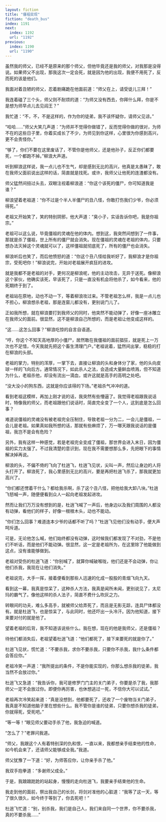 ```yaml
---
layout: fiction
title: "僵祖突现"
fiction: "death_bus"
index: 1191
next:
  index: 1192
  url: "1192"
previous:
  index: 1190
  url: "1190"
---
```

虽然我的师父，已经不是原来的那个师父，但他毕竟还是我的师父，对我那是没得说。如果师父不出现，那我这次一定会死，就是因为他的出现，我便不用死了，反而死的该是他们。

我面对着丑陋的师父，忍着剧痛跪在他面前道：“师父在上，请受徒儿三拜！”

我连着磕了三个头，师父则不耐烦的道：“为师又没有西去，你拜什么拜，你是不是想为师早点儿去见阎王？”

我忙道：“不，不，不是这样的，作为你的徒弟，我不该怀疑你，请师父见谅。”

“哈哈……”师父大笑几声道：“为师并不觉得你做错了，反而觉得你做的很对，为师不在的这些日子里，你着实成长了不少，为师见到你这样，心里很为你感到高兴，更不会责怪你。”

“够了，你们不要在这里废话了，不管你是他师父，还是他孙子，反正你们都要死，一个都跑不掉。”柳浪大声道。

听到柳浪这样说，我一点儿也不生气，却是感到无比的高兴，他真是太愚昧了，敢在我师父面前说出这样的话，简直就是找死。或许，我师父让他死的连渣都没有。

师父猛然间扭过头去，双眼注视着柳浪道：“你这个该死的僵尸，你可知道我是谁？”

柳浪望着老祖道：“你不过是个半人半僵尸的丑八怪，你敢打伤我们少爷，你必须得死。”

老祖又开始笑了，笑的特别阴邪，他大声道：“臭小子，实话告诉你吧，我是你祖宗。”

老祖可以这么说，毕竟僵祖的灵魂在他的体内。想到这，我突然间想到了一件事，那就是杀了僵祖，世上所有的僵尸就会消失。现在僵祖的灵魂在老祖的体内，只要想办法灭掉这个灵魂就可以了，这样僵祖就彻底死了，所有的僵尸也会消失。

柳浪听后也笑了，而后他愤怒的道：“你这个丑八怪给我听好了，我柳浪才是你祖宗，受死吧你！”柳浪说完，开始对老祖展开疯狂的进攻。

就是我都不是老祖的对手，更何况是柳浪呢，他的主动攻击，无异于送死。像柳浪这个家伙，他确实该死，早该死了，只是一直没有机会将他杀了，如今看来，他的死期终于到了。

老祖站在原地，动也不动一下，等着柳浪攻过来。不管老祖怎么样，我是一点儿也不担心，柳浪想杀老祖，那是连窗儿都没有，更别说门儿了。

正如我所想，就在柳浪要打到我师父的同时，他突然不能动弹了，好像一座冰雕立在我师父的面前。很显然，这不是柳浪自己所想的，而是老祖让他变成这样的。

“这……这怎么回事？”柳浪吃惊的自言自语道。

“哼，你这个不知天高地厚的小僵尸，居然敢在我僵祖的面前猖狂，就是死上一万次也不足惜，今天我就先把这个畜生清理门户。”老祖说着，猛然间出掌，稳稳的打在柳浪的头部。

老祖的掌力，特别的浑厚，一掌下去，直接让柳浪的头和身体分了家，他的头向皮球一样的飞向后方。通常情况下，如此杀人之法，会造成大量鲜血喷溅，但不知道为什么，老祖杀他，却没有流出一滴血，或许这就是高手的高明之处吧。

“没大没小的狗东西，这就是你应该得的下场。”老祖杀气冲冲的道。

看到老祖这模样，再加上刚才说的话，我突然有些懵逼了。我觉得老祖跟我说话时，特像我的师父，而老祖跟他们说话时，简直完全变了一个人，这到底是怎么回事？

难道说僵祖的灵魂没有被老祖完全压制住，导致老祖一分为二，一会儿是僵祖，一会儿是老祖。如果真如我所想的话，那就有些麻烦了，万一哪天跟我说话的是僵祖，我岂不是会有危险？

另外，我有这样一种感觉，若是老祖完全变成了僵祖，那世界会进入末日，因为僵祖的实力太强了。不过我清楚的意识到，现在我不需要想那么多，先把眼下的事情解决掉再说。

柳浪的头，不偏不倚的飞向了杜逍飞，杜逍飞见状，尖叫一声，然后让身边的人将头打开了。柳浪死了，我心里感到无比的高兴，要是再把杜逍飞杀了，那我就更加高兴了。

“你们都还愣着干什么？都给我杀啊，杀了这个丑八怪，把他给我大卸八块。”杜逍飞怒喊一声，随便便看到众人一起向老祖发起进攻。

然而让我们万万没有想到的是，杜逍飞喊了一声后，他身边以及我们周围的人都没有动弹，看他们的样子，好像一根根木头，动也不能动。

“你们怎么回事？难道连本少爷的话都不听了吗？”杜逍飞见他们没有动手，便大声呵斥道。

可是，无论他怎么喊，他们始终都没有动弹，这时候我们都发现了不对劲，不是他们不听话，而是他们不能动弹。很显然，这一定是老祖所为，在这里除了他能做到这点，没有谁能够做到。

老祖对受伤的杜逍飞道：“你别喊了，就算你喊破喉咙，他们还是不会动弹，你让他们杀我，我现在让他们消失。”

老祖说完，大手一挥，接着便看到那些人迅速的化成一股股的青烟飞向九天。

看到这一幕，我真是惊呆了，这种杀人方法，我真是闻所未闻，更别说见了，太尼玛的霸气了。像他这样的杀人法子，简直不费什么吹灰之力。

转眼间的功夫，难么多高手，就被师父给弄死了，而且是无影无踪，连具尸体都没有。就是杜逍飞，也是惊呆了，与此同时，他还吓出一头冷汗。因为他知道，接下来要对付的就是他了。

望着老祖的后背，我不知道该说些什么。我在想，现在的他是我师父，还是僵祖？

待他们都消失后，老祖望着杜逍飞道：“他们都死了，接下来要死的就是你了。”

杜逍飞见状，慌忙道：“不要杀我，求你不要杀我，只要你不杀我，我什么条件都会答应你。”

老祖冷笑一声道：“我所提出的条件，不是你能实现的，你那么想杀我的徒弟，我当然不会放过你。”

杜逍飞又急道：“我告诉你，我可是修罗门门主的关门弟子，你要是杀了我，我那师父一定不会放过你。即便你再厉害，也休想逃过一死，不信你大可以试试。”

老祖再次冷笑起来道：“真是没想到，他都要死了，还收了一个废物当关门弟子，我真是不知道他脑子里在想些什么。我不管你是谁的徒弟，只要你想杀我的徒弟，你就得死，受死吧。”

“等一等！”眼见师父要动手杀了他，我急迫的喊道。

“怎么了？”老罪问我道。

“师父，我跟这个人有着特别深的仇和恨，一直以来，我都想亲手结束他的性命，如今机会来了，还请师父能够成全我。”我道。

师父犹豫了一下道：“好，为师答应你，让你亲手杀了他。”

我双手抱拳道：“多谢师父成全。”

于是，我踉踉跄跄的站起身，慢慢的走向杜逍飞，我要亲手结束他的生命。

我走到他的面前，祭出我自己的长剑，将剑对准他的心脏道：“我等了这一天，等了很久很久，如今终于等到了，你去死吧！”

杜逍飞忙道：“别，别杀我，我们是自己人，我们来自同一个世界，你不要杀我，真的不要杀我……”